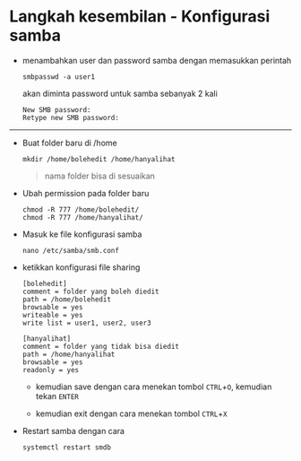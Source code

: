 # Langkah kesembilan - Konfigurasi samba


- menambahkan user dan password samba dengan memasukkan perintah
    ```shell
    smbpasswd -a user1
    ```
    akan diminta password untuk samba sebanyak 2 kali

    ```shell
    New SMB password:
    Retype new SMB password:
    ```
---
- Buat folder baru di /home
    ```shell
    mkdir /home/bolehedit /home/hanyalihat
    ```
    > nama folder bisa di sesuaikan
- Ubah permission pada folder baru
    ```shell
    chmod -R 777 /home/bolehedit/
    chmod -R 777 /home/hanyalihat/
    ```
- Masuk ke file konfigurasi samba
    ```shell
    nano /etc/samba/smb.conf
    ```
- ketikkan konfigurasi file sharing
    ```shell
    [bolehedit]
    comment = folder yang boleh diedit
    path = /home/bolehedit
    browsable = yes
    writeable = yes
    write list = user1, user2, user3

    [hanyalihat]
    comment = folder yang tidak bisa diedit
    path = /home/hanyalihat
    browsable = yes
    readonly = yes
    ```

    - kemudian save dengan cara menekan tombol `CTRL`+`O`, kemudian tekan `ENTER`

    - kemudian exit dengan cara menekan tombol `CTRL`+`X`

- Restart samba dengan cara
    ```shell
    systemctl restart smdb
    ```

